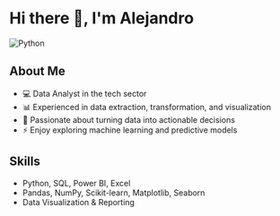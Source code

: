 # Hi there 👋, I'm Alejandro

![Python](https://img.shields.io/badge/Python-3776AB?style=for-the-badge&logo=python&logoColor=white)

## About Me
- 💻 Data Analyst in the tech sector
- 📊 Experienced in data extraction, transformation, and visualization
- 🌱 Passionate about turning data into actionable decisions
- ⚡ Enjoy exploring machine learning and predictive models

## Skills
- Python, SQL, Power BI, Excel
- Pandas, NumPy, Scikit-learn, Matplotlib, Seaborn
- Data Visualization & Reporting
